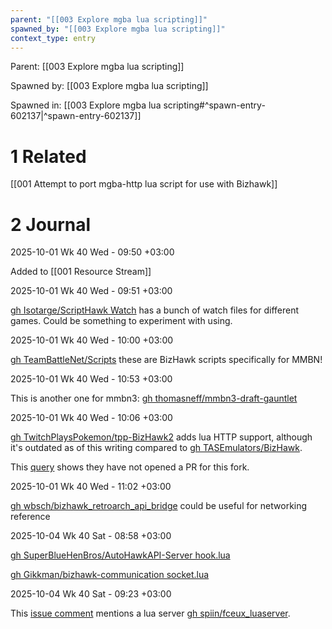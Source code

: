 ```yaml
---
parent: "[[003 Explore mgba lua scripting]]"
spawned_by: "[[003 Explore mgba lua scripting]]"
context_type: entry
---
```


Parent: [[003 Explore mgba lua scripting]]

Spawned by: [[003 Explore mgba lua scripting]]

Spawned in: [[003 Explore mgba lua scripting#^spawn-entry-602137|^spawn-entry-602137]]

# 1 Related

[[001 Attempt to port mgba-http lua script for use with Bizhawk]]

# 2 Journal

2025-10-01 Wk 40 Wed - 09:50 +03:00

Added to [[001 Resource Stream]]

2025-10-01 Wk 40 Wed - 09:51 +03:00

[gh Isotarge/ScriptHawk Watch](https://github.com/Isotarge/ScriptHawk/tree/master/Watch) has a bunch of watch files for different games. Could be something to experiment with using.

2025-10-01 Wk 40 Wed - 10:00 +03:00

[gh TeamBattleNet/Scripts](https://github.com/TeamBattleNet/Scripts) these are BizHawk scripts specifically for MMBN!

2025-10-01 Wk 40 Wed - 10:53 +03:00

This is another one for mmbn3: [gh thomasneff/mmbn3-draft-gauntlet](https://github.com/thomasneff/mmbn3-draft-gauntlet)

2025-10-01 Wk 40 Wed - 10:06 +03:00

[gh TwitchPlaysPokemon/tpp-BizHawk2](https://github.com/TwitchPlaysPokemon/tpp-BizHawk2) adds lua HTTP support, although it's outdated as of this writing compared to [gh TASEmulators/BizHawk](https://github.com/TASEmulators/BizHawk).

This [query](https://github.com/TASEmulators/BizHawk/pulls?q=is%3Apr+TwitchPlaysPokemon+) shows they have not opened a PR for this fork.

2025-10-01 Wk 40 Wed - 11:02 +03:00

[gh wbsch/bizhawk_retroarch_api_bridge](https://github.com/wbsch/bizhawk_retroarch_api_bridge) could be useful for networking reference

2025-10-04 Wk 40 Sat - 08:58 +03:00

[gh SuperBlueHenBros/AutoHawkAPI-Server hook.lua](https://github.com/SuperBlueHenBros/AutoHawkAPI-Server/blob/main/hook.lua)

[gh Gikkman/bizhawk-communication socket.lua](https://github.com/Gikkman/bizhawk-communication/blob/master/socket-server/socket/socket.lua)

2025-10-04 Wk 40 Sat - 09:23 +03:00

This [issue comment](https://github.com/TASEmulators/BizHawk/issues/1243#issuecomment-460187981) mentions a lua server [gh spiin/fceux_luaserver](https://github.com/spiiin/fceux_luaserver).